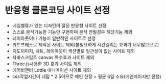 # 반응형 클론코딩 사이트 선정

- 네임벨류가 있는 디자인이 잘된 반응형 사이트 선정
- 스스로 분석가능한 기능만 구현하며 분석 안될경우 해당기능 제외
- 레이아웃이나 기능이 일반적인 사이트로 선정
- 워드프레스로 제작된 사이트 제외(불필요하게 시간걸리는 효과가 너무많으므로)
- 지도이미지, 차트, 레이아웃이 섹션별로 일관성이 없는 사이트 제외
- 자바스크립트 canvas 특수효과 사이트 제외
- Three.js사용한 3D 효과 사이트 제외
- 에어비앤비 Lottie 애니메이션 사이트 제외
- css작업시간이 데탑 * 2.5이므로 메인 한장 = 평균 6일 소요(메인페이지만 진행)
